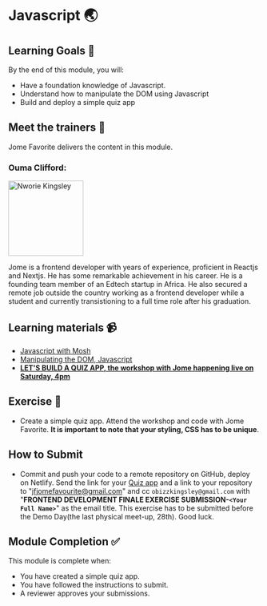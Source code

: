 
# Javascript 🌏

## Learning Goals 🥅

By the end of this module, you will:
-   Have a foundation knowledge of Javascript.
-   Understand how to manipulate the DOM using Javascript
-   Build and deploy a simple quiz app

## Meet the trainers 🍎


Jome Favorite delivers the content in this module.


### Ouma Clifford:  
<img src="https://user-images.githubusercontent.com/55883854/159879845-440dfc36-b091-48c5-8b63-3a440b8b8221.jpg" href="https://github.com/nworiekingslee" title="Nworie Kingsley" width="150"></img>

Jome is a frontend developer with years of experience, proficient in Reactjs and Nextjs. He has some remarkable achievement in his career. He is a founding team member of an Edtech startup in Africa. He also secured a remote job outside the country working as a frontend developer while a student and currently transistioning to a full time role after his graduation. 



## Learning materials 📹

- [Javascript with Mosh](https://youtu.be/W6NZfCO5SIk)
- [Manipulating the DOM, Javascript](https://youtu.be/0ik6X4DJKCc)
- [**LET'S BUILD A QUIZ APP, the workshop with Jome happening live on Saturday, 4pm**](https://www.deque.com/web-accessibility-beginners-guide/)


## Exercise 📝
- Create a simple quiz app. Attend the workshop and code with Jome Favorite. **It is important to note that your styling, CSS has to be unique**.

## How to Submit
- Commit and push your code to a remote repository on GitHub, deploy on Netlify. Send the link for your [Quiz app]() and a link to your repository to "jfjomefavourite@gmail.com" and cc `obizzkingsley@gmail.com` with "**FRONTEND DEVELOPMENT FINALE EXERCISE SUBMISSION-`<Your Full Name>`**" as the email title. This exercise has to be submitted before the Demo Day(the last physical meet-up, 28th). Good luck.


## Module Completion ✅

This module is complete when:
-   You have created a simple quiz app.
-   You have followed the instructions to submit.
-   A reviewer approves your submissions.

